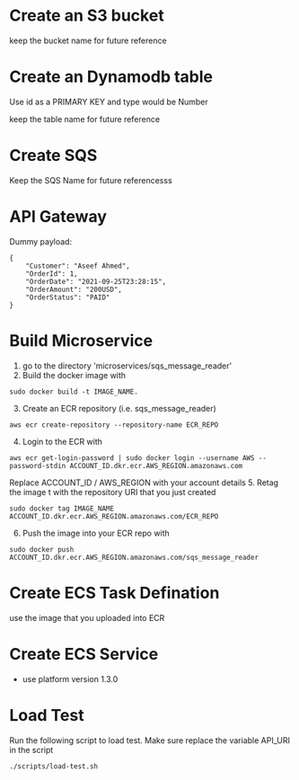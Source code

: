 # Create an S3 bucket
keep the bucket name for future reference

# Create an Dynamodb table
Use id as a PRIMARY KEY and type would be Number

keep the table name for future reference

# Create SQS
Keep the SQS Name for future referencesss

# API Gateway

Dummy payload:

````
{
    "Customer": "Aseef Ahmed",
    "OrderId": 1,
    "OrderDate": "2021-09-25T23:28:15",
    "OrderAmount": "200USD",
    "OrderStatus": "PAID"
}
````

# Build Microservice
1. go to the directory 'microservices/sqs_message_reader'
2. Build the docker image with
````
sudo docker build -t IMAGE_NAME.
````
3. Create an ECR repository (i.e. sqs_message_reader)
````
aws ecr create-repository --repository-name ECR_REPO
````
4. Login to the ECR with
````
aws ecr get-login-password | sudo docker login --username AWS --password-stdin ACCOUNT_ID.dkr.ecr.AWS_REGION.amazonaws.com
````

Replace ACCOUNT_ID / AWS_REGION with your account details
5. Retag the image t with the repository URI that you just created
````
sudo docker tag IMAGE_NAME ACCOUNT_ID.dkr.ecr.AWS_REGION.amazonaws.com/ECR_REPO
````
6. Push the image into your ECR repo with
````
sudo docker push ACCOUNT_ID.dkr.ecr.AWS_REGION.amazonaws.com/sqs_message_reader

````

# Create ECS Task Defination
use the image that you uploaded into ECR

# Create ECS Service
- use platform version 1.3.0

# Load Test
Run the following script to load test. Make sure replace the variable API_URI in the script

````
./scripts/load-test.sh
````